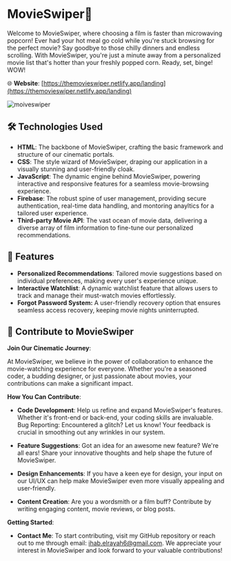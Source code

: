 
# MovieSwiper🚀

Welcome to MovieSwiper, where choosing a film is faster than microwaving popcorn! Ever had your hot meal go cold while you're stuck browsing for the perfect movie? Say goodbye to those chilly dinners and endless scrolling. With MovieSwiper, you're just a minute away from a personalized movie list that's hotter than your freshly popped corn. Ready, set, binge! WOW!

🌐 **Website**: [https://themovieswiper.netlify.app/landing](https://themovieswiper.netlify.app/landing) 

![moiveswiper](https://github.com/ihab-elrayah/MovieSwiper/assets/127975319/04bb2670-cc8b-45cd-afe4-1c024b3e8c9c)



## 🛠 Technologies Used

- **HTML**:  The backbone of MovieSwiper, crafting the basic framework and structure of our cinematic portals.
- **CSS**: The style wizard of MovieSwiper, draping our application in a visually stunning and user-friendly cloak.
- **JavaScript**: The dynamic engine behind MovieSwiper, powering interactive and responsive features for a seamless movie-browsing experience.
- **Firebase**: The robust spine of user management, providing secure authentication, real-time data handling, and montoring anayltics for a tailored user experience.
- **Third-party Movie API**: The vast ocean of movie data, delivering a diverse array of film information to fine-tune our personalized recommendations.


## 🌟 Features

- **Personalized Recommendations**: Tailored movie suggestions based on individual preferences, making every user's experience unique.  
- **Interactive Watchlist**: A dynamic watchlist feature that allows users to track and manage their must-watch movies effortlessly.
- **Forgot Password System:** A user-friendly recovery option that ensures seamless access recovery, keeping movie nights uninterrupted.


## 🤝 Contribute to MovieSwiper

**Join Our Cinematic Journey**:

At MovieSwiper, we believe in the power of collaboration to enhance the movie-watching experience for everyone. Whether you're a seasoned coder, a budding designer, or just passionate about movies, your contributions can make a significant impact.

**How You Can Contribute**:

- **Code Development**: Help us refine and expand MovieSwiper's features. Whether it's front-end  or back-end, your coding skills are invaluable.
Bug Reporting: Encountered a glitch? Let us know! Your feedback is crucial in smoothing out any wrinkles in our system.

- **Feature Suggestions**: Got an idea for an awesome new feature? We're all ears! Share your innovative thoughts and help shape the future of MovieSwiper.

- **Design Enhancements**: If you have a keen eye for design, your input on our UI/UX can help make MovieSwiper even more visually appealing and user-friendly.

- **Content Creation**: Are you a wordsmith or a film buff? Contribute by writing engaging content, movie reviews, or blog posts.

**Getting Started**:

- **Contact Me**: To start contributing, visit my GitHub repository or reach out to me through email: ihab.elrayah6@gmail.com. We appreciate your interest in MovieSwiper and look forward to your valuable contributions!


